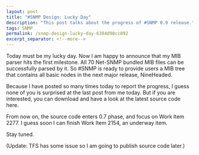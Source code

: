```yaml
---
layout: post
title: "#SNMP Design: Lucky Day"
description: "This post talks about the progress of #SNMP 0.9 release."
tags: SNMP
permalink: /snmp-design-lucky-day-6384d98cc892
excerpt_separator: <!--more-->
---
```

Today must be my lucky day. Now I am happy to announce that my MIB parser hits the first milestone. All 70 Net-SNMP bundled MIB files can be successfully parsed by it. So #SNMP is ready to provide users a MIB tree that contains all basic nodes in the next major release, NineHeaded.

Because I have posted so many times today to report the progress, I guess none of you is surprised at the last post from me today. But if you are interested, you can download and have a look at the latest source code here.

From now on, the source code enters 0.7 phase, and focus on Work Item 2277. I guess soon I can finish Work Item 2154, an underway item.

Stay tuned.

(Update: TFS has some issue so I am going to publish source code later.)
<!--more-->